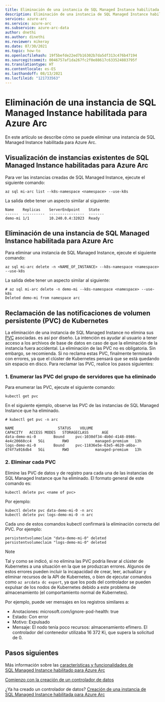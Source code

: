 ```yaml
---
title: Eliminación de una instancia de SQL Managed Instance habilitada para Azure Arc
description: Eliminación de una instancia de SQL Managed Instance habilitada para Azure Arc
services: azure-arc
ms.service: azure-arc
ms.subservice: azure-arc-data
author: dnethi
ms.author: dinethi
ms.reviewer: mikeray
ms.date: 07/30/2021
ms.topic: how-to
ms.openlocfilehash: 19f5befde22ed7b16302b7da5df313c476b47194
ms.sourcegitcommit: 0046757af1da267fc2f0e88617c633524883795f
ms.translationtype: HT
ms.contentlocale: es-ES
ms.lasthandoff: 08/13/2021
ms.locfileid: "121733563"
---
```

# <a name="delete-azure-arc-enabled-sql-managed-instance"></a>Eliminación de una instancia de SQL Managed Instance habilitada para Azure Arc
En este artículo se describe cómo se puede eliminar una instancia de SQL Managed Instance habilitada para Azure Arc.


## <a name="view-existing-azure-arc-enabled-sql-managed-instances"></a>Visualización de instancias existentes de SQL Managed Instance habilitadas para Azure Arc
Para ver las instancias creadas de SQL Managed Instance, ejecute el siguiente comando:

```azurecli
az sql mi-arc list --k8s-namespace <namespace> --use-k8s
```

La salida debe tener un aspecto similar al siguiente:

```console
Name    Replicas    ServerEndpoint    State
------  ----------  ----------------  -------
demo-mi 1/1         10.240.0.4:32023  Ready
```

## <a name="delete-a-azure-arc-enabled-sql-managed-instance"></a>Eliminación de una instancia de SQL Managed Instance habilitada para Azure Arc
Para eliminar una instancia de SQL Managed Instance, ejecute el siguiente comando:

```azurecli
az sql mi-arc delete -n <NAME_OF_INSTANCE> --k8s-namespace <namespace> --use-k8s
```

La salida debe tener un aspecto similar al siguiente:

```azurecli
# az sql mi-arc delete -n demo-mi --k8s-namespace <namespace> --use-k8s
Deleted demo-mi from namespace arc
```

## <a name="reclaim-the-kubernetes-persistent-volume-claims-pvcs"></a>Reclamación de las notificaciones de volumen persistente (PVC) de Kubernetes

La eliminación de una instancia de SQL Managed Instance no elimina sus [PVC](https://kubernetes.io/docs/concepts/storage/persistent-volumes/) asociadas. es así por diseño. La intención es ayudar al usuario a tener acceso a los archivos de base de datos en caso de que la eliminación de la instancia fuera accidental. La eliminación de las PVC no es obligatoria. Sin embargo, se recomienda. Si no reclama estas PVC, finalmente terminará con errores, ya que el clúster de Kubernetes pensará que se está quedando sin espacio en disco. Para reclamar las PVC, realice los pasos siguientes:

### <a name="1-list-the-pvcs-for-the-server-group-you-deleted"></a>1. Enumerar las PVC del grupo de servidores que ha eliminado
Para enumerar las PVC, ejecute el siguiente comando:
```console
kubectl get pvc
```

En el siguiente ejemplo, observe las PVC de las instancias de SQL Managed Instance que ha eliminado.
```console
# kubectl get pvc -n arc

NAME                    STATUS    VOLUME                                     CAPACITY   ACCESS MODES   STORAGECLASS      AGE
data-demo-mi-0        Bound     pvc-1030df34-4b0d-4148-8986-4e4c20660cc4   5Gi        RWO            managed-premium   13h
logs-demo-mi-0        Bound     pvc-11836e5e-63e5-4620-a6ba-d74f7a916db4   5Gi        RWO            managed-premium   13h
```

### <a name="2-delete-each-of-the-pvcs"></a>2. Eliminar cada PVC
Elimine las PVC de datos y de registro para cada una de las instancias de SQL Managed Instance que ha eliminado.
El formato general de este comando es: 
```console
kubectl delete pvc <name of pvc>
```

Por ejemplo:
```console
kubectl delete pvc data-demo-mi-0 -n arc
kubectl delete pvc logs-demo-mi-0 -n arc
```

Cada uno de estos comandos kubectl confirmará la eliminación correcta del PVC. Por ejemplo:
```console
persistentvolumeclaim "data-demo-mi-0" deleted
persistentvolumeclaim "logs-demo-mi-0" deleted
```
  

> [!NOTE]
> Tal y como se indicó, si no elimina las PVC podría llevar al clúster de Kubernetes a una situación en la que se produzcan errores. Algunos de estos errores pueden incluir la incapacidad de crear, leer, actualizar y eliminar recursos de la API de Kubernetes, o bien de ejecutar comandos como `az arcdata dc export`, ya que los pods del controlador se pueden expulsar de los nodos de Kubernetes debido a este problema de almacenamiento (el comportamiento normal de Kubernetes).
>
> Por ejemplo, puede ver mensajes en los registros similares a:  
> - Anotaciones: microsoft.com/ignore-pod-health: true  
> - Estado:         Con error  
> - Motivo:         Expulsado  
> - Mensaje:        El nodo tenía poco recursos: almacenamiento efímero. El controlador del contenedor utilizaba 16 372 Ki, que supera la solicitud de 0.

## <a name="next-steps"></a>Pasos siguientes

Más información sobre las [características y funcionalidades de SQL Managed Instance habilitado para Azure Arc](managed-instance-features.md)

[Comienzo con la creación de un controlador de datos](create-data-controller.md)

¿Ya ha creado un controlador de datos? [Creación de una instancia de SQL Managed Instance habilitada para Azure Arc](create-sql-managed-instance.md)